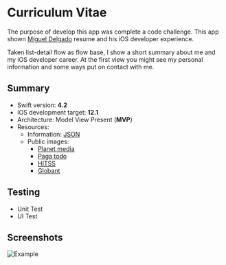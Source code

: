 # Curriculum Vitae

The purpose of develop this app was complete a code challenge. This app shown [Miguel Delgado](https://github.com/MiguelDelgado22) resume and his iOS developer experience.

Taken list-detail flow as flow base, I show a short summary about me and my iOS developer career. At the first view you might see my personal information and some ways put on contact with me.

## Summary

+ Swift version: __4.2__
+ iOS development target: __12.1__
+ Architecture: Model View Present (__MVP__)
+ Resources:
	+ Information: [JSON]()
	+ Public images:
		+ [Planet media](https://i.imgur.com/aSCJmX6.png)
		+ [Paga todo](https://i.imgur.com/wVcW6jA.png)
		+ [HITSS](https://i.imgur.com/W4Xpip2.jpg)
		+ [Globant](https://i.imgur.com/YbGV5B4.png)

## Testing

+ Unit Test
+ UI Test

## Screenshots

![Example]()
